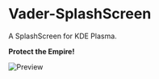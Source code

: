 # Vader-SplashScreen
A SplashScreen for KDE Plasma.

**Protect the Empire!**

![Preview](https://cn.pling.com/img/b/3/a/c/170be30e93954dd26141cce25dd863e41282.png)
